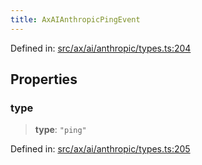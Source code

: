 ```yaml
---
title: AxAIAnthropicPingEvent
---
```


Defined in: [src/ax/ai/anthropic/types.ts:204](#apidocs/httpsgithubcomax-llmaxblob3b79ada8d723949fcd8a76c2b6f48cf69d8394f8srcaxaianthropictypestsl204)

## Properties

<a id="type"></a>

### type

> **type**: `"ping"`

Defined in: [src/ax/ai/anthropic/types.ts:205](#apidocs/httpsgithubcomax-llmaxblob3b79ada8d723949fcd8a76c2b6f48cf69d8394f8srcaxaianthropictypestsl205)
